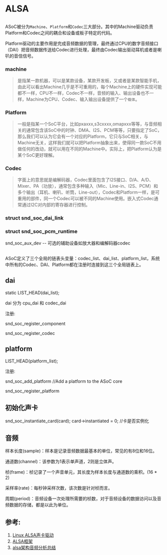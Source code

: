 # ALSA


## 





ASoC被分为`Machine`、`Platform`和`Codec`三大部分。其中的Machine驱动负责Platform和Codec之间的耦合和设备或板子特定的代码。

Platform驱动的主要作用是完成音频数据的管理，最终通过CPU的数字音频接口（DAI）把音频数据传送给Codec进行处理，最终由Codec输出驱动耳机或者是喇叭的音信信号。

### machine 

>是指某一款机器，可以是某款设备，某款开发板，又或者是某款智能手机，由此可以看出Machine几乎是不可重用的，每个Machine上的硬件实现可能都不一样，CPU不一样，Codec不一样，音频的输入、输出设备也不一样，Machine为CPU、Codec、输入输出设备提供了一个`载体`。

### Platform  

> 一般是指某一个SoC平台，比如pxaxxx,s3cxxxx,omapxxx等等，与音频相关的通常包含该SoC中的时钟、DMA、I2S、PCM等等，只要指定了SoC，那么我们可以认为它会有一个对应的Platform，它只与SoC相关，与Machine无关，这样我们就可以把Platform抽象出来，使得同一款SoC不用做任何的改动，就可以用在不同的Machine中。实际上，把Platform认为是某个SoC更好理解。

### Codec

> 字面上的意思就是编解码器，Codec里面包含了I2S接口、D/A、A/D、Mixer、PA（功放），通常包含多种输入（Mic、Line-in、I2S、PCM）和多个输出（耳机、喇叭、听筒，Line-out），Codec和Platform一样，是可重用的部件，同一个Codec可以被不同的Machine使用。嵌入式Codec通常通过I2C对内部的寄存器进行控制。 


### struct snd_soc_dai_link


### struct snd_soc_pcm_runtime


snd_soc_aux_dev  -- 可选的辅助设备如放大器和编解码器codec

## 

ASoC定义了三个全局的链表头变量：codec_list、dai_list、platform_list，系统中所有的Codec、DAI、Platform都在注册时连接到这三个全局链表上。

## dai

static LIST_HEAD(dai_list); 


dai 分为 cpu_dai 和 codec_dai



注册:

snd_soc_register_component



snd_soc_register_codec


## platform

LIST_HEAD(platform_list);

注册:

snd_soc_add_platform   //Add a platform to the ASoC core

snd_soc_register_platform


## 初始化声卡


snd_soc_instantiate_card(card); 
card->instantiated = 0;   //卡是否实例化


## 音频

样本长度(sample)：样本是记录音频数据最基本的单位，常见的有8位和16位。

通道数(channel)：该参数为1表示单声道，2则是立体声。

桢(frame)：桢记录了一个声音单元，其长度为样本长度与通道数的乘积。(16 * 2)

采样率(rate)：每秒钟采样次数，该次数是针对桢而言。

周期(period)：音频设备一次处理所需要的桢数，对于音频设备的数据访问以及音频数据的存储，都是以此为单位。



## 参考:

1. [ Linux ALSA声卡驱动](http://blog.csdn.net/droidphone/article/details/6271122)
2. [ALSA框架](http://www.360doc.com/content/12/0731/17/10388890_227508444.shtml)
3. [alsa架构音频分析总结](http://blog.csdn.net/shen924/article/details/8775352)
